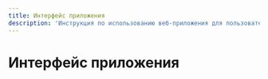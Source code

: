 ```yaml
---
title: Интерфейс приложения
description: 'Инструкция по использованию веб-приложения для пользователя и администратора. Описания элементов интерфейса.'
---
```


# Интерфейс приложения